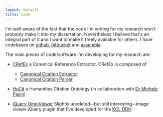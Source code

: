 ```yaml
---
layout: default
title: Code
---
```

I'm well aware of the fact that the code I'm writing for my research won't probably make it into my dissertation.
Nevertheless I believe that's an integral part of it and I want to make it freely available for others.
I have codebases on [github](https://github.com/mromanello), [bitbucket](https://bitbucket.org/56k) and [assembla](www.assembla.com/profile/mromanello).

The main pieces of code/software I'm developing for my research are:

*	[CRefEx](https://github.com/mromanello/CRefEx) a Canonical Reference Extractor. CRefEx is composed of

	*	[Canonical Citation Extractor](https://github.com/mromanello/CitationExtractor)
	*	[Canonical Citation Parser](https://github.com/mromanello/CitationParser)
*	[HuCit](https://bitbucket.org/56k/hucit) a Humanities Citation Ontology (in collaboration with [Dr Michele Pasin](http://www.kcl.ac.uk/artshums/depts/ddh/people/core/pasin))
*	[jQuery OmniViewer](https://github.com/kcl-ddh/omniviewer) Slightly unrelated--but still interesting--image viewer jQuery plugin that I've developed for the [KCL DDH](https://github.com/kcl-ddh)